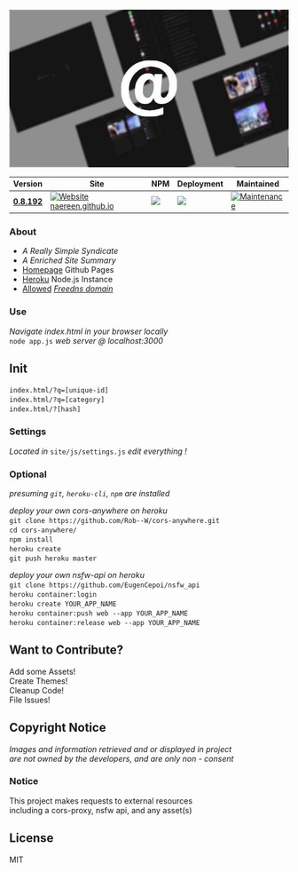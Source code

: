 <br>
<img src='capture.jpg'>

Version | Site | NPM | Deployment | Maintained
--- | --- | --- | --- | ---
<b>[0.8.192](https://github.com/acktic/acktic.github.io/releases/tag/0.8.192 "0.8.192")</b> | [![Website naereen.github.io](https://img.shields.io/website-up-down-green-red/https/acktic.github.io.svg)](https://acktic.github.io/) | <img src='https://github.com/acktic/acktic.github.io/actions/workflows/node.js.yml/badge.svg'> | <img src='https://heroku-badge.herokuapp.com/?app=acktic-github-io&style=flat&svg=1'> | [![Maintenance](https://img.shields.io/badge/Maintained%3F-yes-green.svg)](https://GitHub.com/acktic/acktic.github.io/graphs/commit-activity)

### About

  - <em>A Really Simple Syndicate</em>
  - <em>A Enriched Site Summary</em>
  - [Homepage](https://acktic.github.io "Homepage") Github Pages
  - [Heroku](https://acktic.herokuapp.com "Heroku") Node.js Instance
  - [Allowed](http://ack.allowed.org "Allowed") <em>[Freedns domain](https://freedns.afraid.org/)</em>

### Use

  <em>Navigate index.html in your browser locally</em><br>
  `node app.js` <em>web server @ localhost:3000</em>

## Init

  `index.html/?q=[unique-id]`<br>
  `index.html/?q=[category]`<br>
  `index.html/?[hash]`<br>

### Settings

<em>Located in</em> `site/js/settings.js` <em> edit everything !</em>

### Optional

<em>presuming `git`, `heroku-cli`, `npm` are installed</em>

<em>deploy your own cors-anywhere on heroku</em><br>
`git clone https://github.com/Rob--W/cors-anywhere.git`<br>
`cd cors-anywhere/`<br>
`npm install`<br>
`heroku create`<br>
`git push heroku master`<br>

<em>deploy your own nsfw-api on heroku</em><br>
`git clone https://github.com/EugenCepoi/nsfw_api`<br>
`heroku container:login`<br>
`heroku create YOUR_APP_NAME`<br>
`heroku container:push web --app YOUR_APP_NAME`<br>
`heroku container:release web --app YOUR_APP_NAME`<br>

Want to Contribute?
----

Add some Assets!<br>
Create Themes!<br>
Cleanup Code!<br>
File Issues!<br>

Copyright Notice
----

<em>Images and information retrieved and or displayed in project<br> are not owned by the developers, and are only non - consent</em>

### Notice

  This project makes requests to external resources<br>
  including a cors-proxy, nsfw api, and any asset(s)

License
----

MIT
